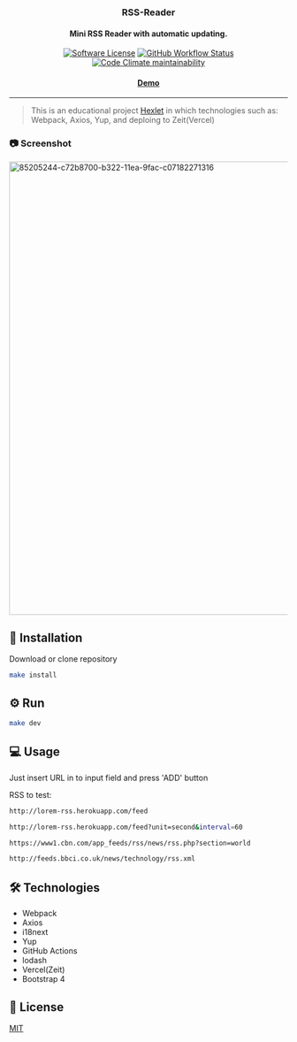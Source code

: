 
<p align="center">
  <h3 align="center">RSS-Reader</h3>
  <h4 align="center">Mini RSS Reader with automatic updating.</h4>
  <p align="center">
    <a href="/LICENSE.md"><img alt="Software License" src="https://img.shields.io/badge/license-MIT-brightgreen.svg?style=for-the-badge"></a>
    <a href="https://github.com/voitd/frontend-project-lvl3/actions?query=workflow%3A"rss-reader-ci""><img alt="GitHub Workflow Status" src="https://img.shields.io/github/workflow/status/voitd/mini-rss-reader/rss-reader-ci?style=for-the-badge"></a>
     <a href="https://api.codeclimate.com/v1/badges/694b56fbf05eab3f9a58/maintainability"> <img alt="Code Climate maintainability" src="https://img.shields.io/codeclimate/maintainability/voitd/frontend-project-lvl3?style=for-the-badge"></a>
  </p>
  <h4 align="center"><a href="https://rss-reader.voitd.now.sh"><strong>Demo</strong></a></h4>
</p>

---


>This is an educational project [Hexlet](https://ru.hexlet.io/pages/about?utm_source=github&utm_medium=link&utm_campaign=webpack-package) in which technologies such as: Webpack, Axios, Yup, and deploing to Zeit(Vercel)


### 📷 Screenshot

  <img width="820" alt="85205244-c72b8700-b322-11ea-9fac-c07182271316" src="https://user-images.githubusercontent.com/60138143/97933925-cdc01580-1d7c-11eb-8baf-11b46419939b.png">

 
## 💾 Installation

Download or clone repository

```bash
make install
```

## ⚙️ Run

```bash
make dev
```

## 💻 Usage

Just insert URL in to input field and press 'ADD' button

RSS to test:

```bash
http://lorem-rss.herokuapp.com/feed

http://lorem-rss.herokuapp.com/feed?unit=second&interval=60

https://www1.cbn.com/app_feeds/rss/news/rss.php?section=world

http://feeds.bbci.co.uk/news/technology/rss.xml
```

## 🛠 Technologies

- Webpack
- Axios
- i18next
- Yup
- GitHub Actions
- lodash
- Vercel(Zeit)
- Bootstrap 4

## 📄 License

[MIT](https://choosealicense.com/licenses/mit/)
